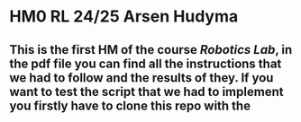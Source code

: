 # HM0 RL 24/25 Arsen Hudyma

## This is the first HM of the course *Robotics Lab*, in the pdf file you can find all the instructions that we had to follow and the results of they. If you want to test the script that we had to implement you firstly have to clone this repo with the
